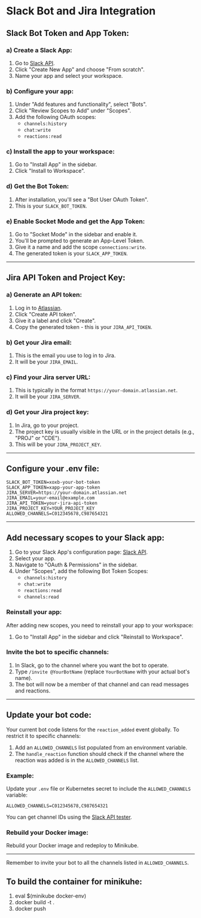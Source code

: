 
# Slack Bot and Jira Integration

## Slack Bot Token and App Token:

### a) Create a Slack App:
1. Go to [Slack API](https://api.slack.com/apps).
2. Click "Create New App" and choose "From scratch".
3. Name your app and select your workspace.

### b) Configure your app:
1. Under "Add features and functionality", select "Bots".
2. Click "Review Scopes to Add" under "Scopes".
3. Add the following OAuth scopes:
   - `channels:history`
   - `chat:write`
   - `reactions:read`

### c) Install the app to your workspace:
1. Go to "Install App" in the sidebar.
2. Click "Install to Workspace".

### d) Get the Bot Token:
1. After installation, you'll see a "Bot User OAuth Token".
2. This is your `SLACK_BOT_TOKEN`.

### e) Enable Socket Mode and get the App Token:
1. Go to "Socket Mode" in the sidebar and enable it.
2. You'll be prompted to generate an App-Level Token.
3. Give it a name and add the scope `connections:write`.
4. The generated token is your `SLACK_APP_TOKEN`.

---

## Jira API Token and Project Key:

### a) Generate an API token:
1. Log in to [Atlassian](https://id.atlassian.com/manage/api-tokens).
2. Click "Create API token".
3. Give it a label and click "Create".
4. Copy the generated token - this is your `JIRA_API_TOKEN`.

### b) Get your Jira email:
1. This is the email you use to log in to Jira.
2. It will be your `JIRA_EMAIL`.

### c) Find your Jira server URL:
1. This is typically in the format `https://your-domain.atlassian.net`.
2. It will be your `JIRA_SERVER`.

### d) Get your Jira project key:
1. In Jira, go to your project.
2. The project key is usually visible in the URL or in the project details (e.g., "PROJ" or "CDE").
3. This will be your `JIRA_PROJECT_KEY`.

---

## Configure your .env file:

```plaintext
SLACK_BOT_TOKEN=xoxb-your-bot-token
SLACK_APP_TOKEN=xapp-your-app-token
JIRA_SERVER=https://your-domain.atlassian.net
JIRA_EMAIL=your-email@example.com
JIRA_API_TOKEN=your-jira-api-token
JIRA_PROJECT_KEY=YOUR_PROJECT_KEY
ALLOWED_CHANNELS=C012345678,C987654321
```

---

## Add necessary scopes to your Slack app:

1. Go to your Slack App's configuration page: [Slack API](https://api.slack.com/apps).
2. Select your app.
3. Navigate to "OAuth & Permissions" in the sidebar.
4. Under "Scopes", add the following Bot Token Scopes:
   - `channels:history`
   - `chat:write`
   - `reactions:read`
   - `channels:read`

### Reinstall your app:
After adding new scopes, you need to reinstall your app to your workspace:
1. Go to "Install App" in the sidebar and click "Reinstall to Workspace".

### Invite the bot to specific channels:
1. In Slack, go to the channel where you want the bot to operate.
2. Type `/invite @YourBotName` (replace `YourBotName` with your actual bot's name).
3. The bot will now be a member of that channel and can read messages and reactions.

---

## Update your bot code:

Your current bot code listens for the `reaction_added` event globally. To restrict it to specific channels:

1. Add an `ALLOWED_CHANNELS` list populated from an environment variable.
2. The `handle_reaction` function should check if the channel where the reaction was added is in the `ALLOWED_CHANNELS` list.

### Example:

Update your `.env` file or Kubernetes secret to include the `ALLOWED_CHANNELS` variable:
```plaintext
ALLOWED_CHANNELS=C012345678,C987654321
```

You can get channel IDs using the [Slack API tester](https://api.slack.com/methods/conversations.list/test).

### Rebuild your Docker image:
Rebuild your Docker image and redeploy to Minikube.

---

Remember to invite your bot to all the channels listed in `ALLOWED_CHANNELS`.

## To build the container for minikuhe:
1. eval $(minikube docker-env)
2. docker build -t .
3. docker push
